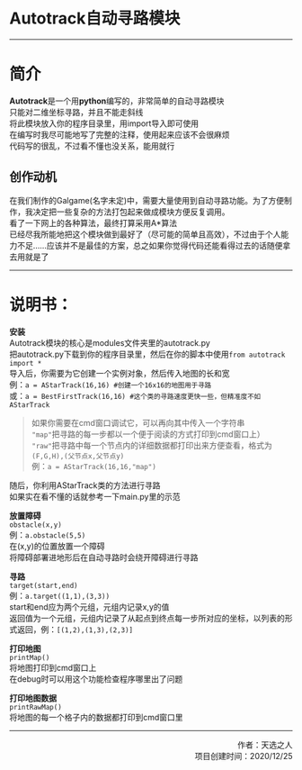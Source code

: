 # Autotrack自动寻路模块

---

# 简介
**Autotrack**是一个用**python**编写的，非常简单的自动寻路模块  
只能对二维坐标寻路，并且不能走斜线  
将此模块放入你的程序目录里，用import导入即可使用  
在编写时我尽可能地写了完整的注释，使用起来应该不会很麻烦  
代码写的很乱，不过看不懂也没关系，能用就行

## 创作动机
在我们制作的Galgame(名字未定)中，需要大量使用到自动寻路功能。为了方便制作，我决定把一些复杂的方法打包起来做成模块方便反复调用。  
看了一下网上的各种算法，最终打算采用A*算法  
已经尽我所能地把这个模块做到最好了（尽可能的简单且高效），不过由于个人能力不足……应该并不是最佳的方案，总之如果你觉得代码还能看得过去的话随便拿去用就是了

---

# 说明书：
**安装**  
Autotrack模块的核心是modules文件夹里的autotrack.py  
把autotrack.py下载到你的程序目录里，然后在你的脚本中使用`from autotrack import *`  
导入后，你需要为它创建一个实例对象，然后传入地图的长和宽  
例：`a = AStarTrack(16,16) #创建一个16x16的地图用于寻路`  
或：`a = BestFirstTrack(16,16) #这个类的寻路速度更快一些，但精准度不如AStarTrack`
>如果你需要在cmd窗口调试它，可以再向其中传入一个字符串  
>`"map"`把寻路的每一步都以一个便于阅读的方式打印到cmd窗口上）  
>`"raw"`把寻路中每一个节点内的详细数据都打印出来方便查看，格式为`(F,G,H),(父节点x,父节点y)`  
>例：`a = AStarTrack(16,16,"map")`

随后，你利用AStarTrack类的方法进行寻路  
如果实在看不懂的话就参考一下main.py里的示范

**放置障碍**  
`obstacle(x,y)`  
例：`a.obstacle(5,5)`  
在(x,y)的位置放置一个障碍  
将障碍部署进地形后在自动寻路时会绕开障碍进行寻路

**寻路**  
`target(start,end)`  
例：`a.target((1,1),(3,3))`  
start和end应为两个元组，元组内记录x,y的值  
返回值为一个元组，元组内记录了从起点到终点每一步所对应的坐标，以列表的形式返回，例：`[(1,2),(1,3),(2,3)]`


**打印地图**  
`printMap()`  
将地图打印到cmd窗口上  
在debug时可以用这个功能检查程序哪里出了问题

**打印地图数据**  
`printRawMap()`  
将地图的每一个格子内的数据都打印到cmd窗口里

---

<p align="right">
作者：天选之人<br/>
项目创建时间：2020/12/25
</p>
